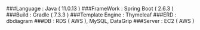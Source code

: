 ###Language : Java ( 11.0.13 )
###FrameWork : Spring Boot ( 2.6.3 )
###Build : Gradle ( 7.3.3 )
###Template Engine : Thymeleaf
###ERD : dbdiagram
###DB : RDS ( AWS ), MySQL, DataGrip
###Server : EC2 ( AWS )